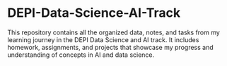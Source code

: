 # DEPI-Data-Science-AI-Track
This repository contains all the organized data, notes, and tasks from my learning journey in the DEPI Data Science and AI track. It includes homework, assignments, and projects that showcase my progress and understanding of concepts in AI and data science.
